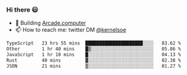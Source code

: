 ### Hi there 😃

- 🔨 Building [Arcade.computer](https://arcade.computer)
- 📫 How to reach me: twitter DM [@kernelsoe](https://twitter.com/kernelsoe)

<!--START_SECTION:waka-->

```txt
TypeScript   23 hrs 55 mins  █████████████████████░░░░   83.62 %
Other        1 hr 40 mins    █▒░░░░░░░░░░░░░░░░░░░░░░░   05.86 %
JavaScript   1 hr 10 mins    █░░░░░░░░░░░░░░░░░░░░░░░░   04.13 %
Rust         40 mins         ▓░░░░░░░░░░░░░░░░░░░░░░░░   02.38 %
JSON         21 mins         ▒░░░░░░░░░░░░░░░░░░░░░░░░   01.27 %
```

<!--END_SECTION:waka-->
